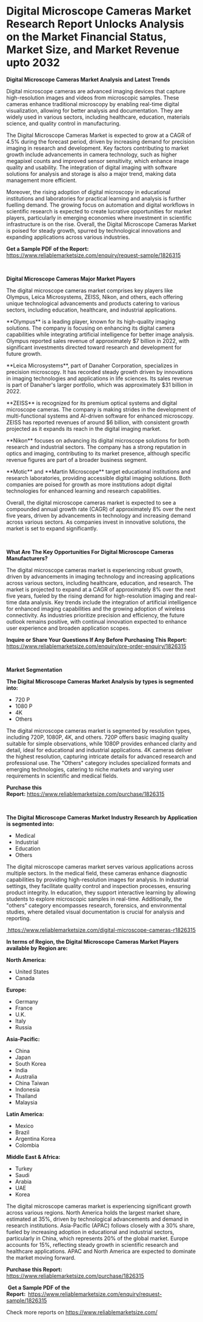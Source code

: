 <p><h1>Digital Microscope Cameras Market Research Report Unlocks Analysis on the Market Financial Status, Market Size, and Market Revenue upto 2032</h1></p><p><strong>Digital Microscope Cameras Market Analysis and Latest Trends</strong></p>
<p><p>Digital microscope cameras are advanced imaging devices that capture high-resolution images and videos from microscopic samples. These cameras enhance traditional microscopy by enabling real-time digital visualization, allowing for better analysis and documentation. They are widely used in various sectors, including healthcare, education, materials science, and quality control in manufacturing.</p><p>The Digital Microscope Cameras Market is expected to grow at a CAGR of 4.5% during the forecast period, driven by increasing demand for precision imaging in research and development. Key factors contributing to market growth include advancements in camera technology, such as higher megapixel counts and improved sensor sensitivity, which enhance image quality and usability. The integration of digital imaging with software solutions for analysis and storage is also a major trend, making data management more efficient.</p><p>Moreover, the rising adoption of digital microscopy in educational institutions and laboratories for practical learning and analysis is further fuelling demand. The growing focus on automation and digital workflows in scientific research is expected to create lucrative opportunities for market players, particularly in emerging economies where investment in scientific infrastructure is on the rise. Overall, the Digital Microscope Cameras Market is poised for steady growth, spurred by technological innovations and expanding applications across various industries.</p></p>
<p><strong>Get a Sample PDF of the Report:&nbsp;</strong> <a href="https://www.reliablemarketsize.com/enquiry/request-sample/1826315?utm_campaign=1879&utm_medium=2&utm_source=Github&utm_content=ia&utm_term=04042025&utm_id=digital-microscope-cameras">https://www.reliablemarketsize.com/enquiry/request-sample/1826315</a></p>
<p>&nbsp;</p>
<p><strong>Digital Microscope Cameras Major Market Players</strong></p>
<p><p>The digital microscope cameras market comprises key players like Olympus, Leica Microsystems, ZEISS, Nikon, and others, each offering unique technological advancements and products catering to various sectors, including education, healthcare, and industrial applications.</p><p>**Olympus** is a leading player, known for its high-quality imaging solutions. The company is focusing on enhancing its digital camera capabilities while integrating artificial intelligence for better image analysis. Olympus reported sales revenue of approximately $7 billion in 2022, with significant investments directed toward research and development for future growth.</p><p>**Leica Microsystems**, part of Danaher Corporation, specializes in precision microscopy. It has recorded steady growth driven by innovations in imaging technologies and applications in life sciences. Its sales revenue is part of Danaher's larger portfolio, which was approximately $31 billion in 2022.</p><p>**ZEISS** is recognized for its premium optical systems and digital microscope cameras. The company is making strides in the development of multi-functional systems and AI-driven software for enhanced microscopy. ZEISS has reported revenues of around $6 billion, with consistent growth projected as it expands its reach in the digital imaging market.</p><p>**Nikon** focuses on advancing its digital microscope solutions for both research and industrial sectors. The company has a strong reputation in optics and imaging, contributing to its market presence, although specific revenue figures are part of a broader business segment.</p><p>**Motic** and **Martin Microscope** target educational institutions and research laboratories, providing accessible digital imaging solutions. Both companies are poised for growth as more institutions adopt digital technologies for enhanced learning and research capabilities.</p><p>Overall, the digital microscope cameras market is expected to see a compounded annual growth rate (CAGR) of approximately 8% over the next five years, driven by advancements in technology and increasing demand across various sectors. As companies invest in innovative solutions, the market is set to expand significantly.</p></p>
<p>&nbsp;</p>
<p><strong>What Are The Key Opportunities For Digital Microscope Cameras Manufacturers?</strong></p>
<p><p>The digital microscope cameras market is experiencing robust growth, driven by advancements in imaging technology and increasing applications across various sectors, including healthcare, education, and research. The market is projected to expand at a CAGR of approximately 8% over the next five years, fueled by the rising demand for high-resolution imaging and real-time data analysis. Key trends include the integration of artificial intelligence for enhanced imaging capabilities and the growing adoption of wireless connectivity. As industries prioritize precision and efficiency, the future outlook remains positive, with continual innovation expected to enhance user experience and broaden application scopes.</p></p>
<p><strong>Inquire or Share Your Questions If Any Before Purchasing This Report:</strong> <a href="https://www.reliablemarketsize.com/enquiry/pre-order-enquiry/1826315?utm_campaign=1879&utm_medium=2&utm_source=Github&utm_content=ia&utm_term=04042025&utm_id=digital-microscope-cameras">https://www.reliablemarketsize.com/enquiry/pre-order-enquiry/1826315</a></p>
<p>&nbsp;</p>
<p><strong>Market Segmentation</strong></p>
<p><strong>The Digital Microscope Cameras Market Analysis by types is segmented into:</strong></p>
<p><ul><li>720 P</li><li>1080 P</li><li>4K</li><li>Others</li></ul></p>
<p><p>The digital microscope cameras market is segmented by resolution types, including 720P, 1080P, 4K, and others. 720P offers basic imaging quality suitable for simple observations, while 1080P provides enhanced clarity and detail, ideal for educational and industrial applications. 4K cameras deliver the highest resolution, capturing intricate details for advanced research and professional use. The "Others" category includes specialized formats and emerging technologies, catering to niche markets and varying user requirements in scientific and medical fields.</p></p>
<p><strong>Purchase this Report:&nbsp;</strong><a href="https://www.reliablemarketsize.com/purchase/1826315?utm_campaign=1879&utm_medium=2&utm_source=Github&utm_content=ia&utm_term=04042025&utm_id=digital-microscope-cameras">https://www.reliablemarketsize.com/purchase/1826315</a></p>
<p>&nbsp;</p>
<p><strong>The Digital Microscope Cameras Market Industry Research by Application is segmented into:</strong></p>
<p><ul><li>Medical</li><li>Industrial</li><li>Education</li><li>Others</li></ul></p>
<p><p>The digital microscope cameras market serves various applications across multiple sectors. In the medical field, these cameras enhance diagnostic capabilities by providing high-resolution images for analysis. In industrial settings, they facilitate quality control and inspection processes, ensuring product integrity. In education, they support interactive learning by allowing students to explore microscopic samples in real-time. Additionally, the "others" category encompasses research, forensics, and environmental studies, where detailed visual documentation is crucial for analysis and reporting.</p></p>
<p><a href="https://www.reliablemarketsize.com/digital-microscope-cameras-r1826315?utm_campaign=1879&utm_medium=2&utm_source=Github&utm_content=ia&utm_term=04042025&utm_id=digital-microscope-cameras">&nbsp;https://www.reliablemarketsize.com/digital-microscope-cameras-r1826315</a></p>
<p><strong>In terms of Region, the Digital Microscope Cameras Market Players available by Region are:</strong></p>
<p>
    <p> <strong> North America: </strong>
        <ul>
            <li>United States</li>
            <li>Canada</li>
        </ul>
        </p> 
    <p> <strong> Europe: </strong>
        <ul>
            <li>Germany</li>
            <li>France</li>
            <li>U.K.</li>
            <li>Italy</li>
            <li>Russia</li>
        </ul>
        </p> 
    <p> <strong> Asia-Pacific: </strong>
        <ul>
            <li>China</li>
            <li>Japan</li>
            <li>South Korea</li>
            <li>India</li>
            <li>Australia</li>
            <li>China Taiwan</li>
            <li>Indonesia</li>
            <li>Thailand</li>
            <li>Malaysia</li>
        </ul>
        </p> 
    <p> <strong> Latin America: </strong>
        <ul>
            <li>Mexico</li>
            <li>Brazil</li>
            <li>Argentina Korea</li>
            <li>Colombia</li>
        </ul>
        </p> 
    <p> <strong> Middle East & Africa: </strong>
        <ul>
            <li>Turkey</li>
            <li>Saudi</li>
            <li>Arabia</li>
            <li>UAE</li>
            <li>Korea</li>
        </ul>
    </p>
    </p>
<p><p>The digital microscope cameras market is experiencing significant growth across various regions. North America holds the largest market share, estimated at 35%, driven by technological advancements and demand in research institutions. Asia-Pacific (APAC) follows closely with a 30% share, fueled by increasing adoption in educational and industrial sectors, particularly in China, which represents 20% of the global market. Europe accounts for 15%, reflecting steady growth in scientific research and healthcare applications. APAC and North America are expected to dominate the market moving forward.</p></p>
<p><strong>Purchase this Report: </strong><a href="https://www.reliablemarketsize.com/purchase/1826315?utm_campaign=1879&utm_medium=2&utm_source=Github&utm_content=ia&utm_term=04042025&utm_id=digital-microscope-cameras">https://www.reliablemarketsize.com/purchase/1826315</a></p>
<p>&nbsp;<strong>Get a Sample PDF of the Report:&nbsp;&nbsp;</strong><a href="https://www.reliablemarketsize.com/enquiry/request-sample/1826315?utm_campaign=1879&utm_medium=2&utm_source=Github&utm_content=ia&utm_term=04042025&utm_id=digital-microscope-cameras">https://www.reliablemarketsize.com/enquiry/request-sample/1826315</a></p>
<p><strong></strong></p>
<p>Check more reports on <a href="https://www.reliablemarketsize.com/?utm_campaign=1879&utm_medium=2&utm_source=Github&utm_content=ia&utm_term=04042025&utm_id=digital-microscope-cameras">https://www.reliablemarketsize.com/</a></p>